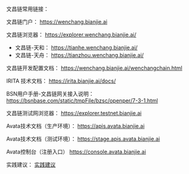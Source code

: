 文昌链常用链接：

  文昌链门户：
  https://wenchang.bianjie.ai
  
  文昌链浏览器：
  https://explorer.wenchang.bianjie.ai/
   - 文昌链-天和：
  https://tianhe.wenchang.bianjie.ai/
  - 文昌链-天舟：
  https://tianzhou.wenchang.bianjie.ai/
  
  文昌链开发配置文档：
  https://wenchang.bianjie.ai/wenchangchain.html
  
  IRITA 技术文档：
  https://irita.bianjie.ai/docs/
  
  BSN用户手册-文昌链网关接入说明：
  https://bsnbase.com/static/tmpFile/bzsc/openper/7-3-1.html

  文昌链测试网浏览器：
  https://explorer.testnet.bianjie.ai
  
  Avata技术文档（生产环境）：
  https://apis.avata.bianjie.ai
  
  Avata技术文档（测试环境）：
  https://stage.apis.avata.bianjie.ai
  
  Avata控制台（注册入口）
  https://console.avata.bianjie.ai

  实践建议：
  [实践建议](./practices/README.md)

